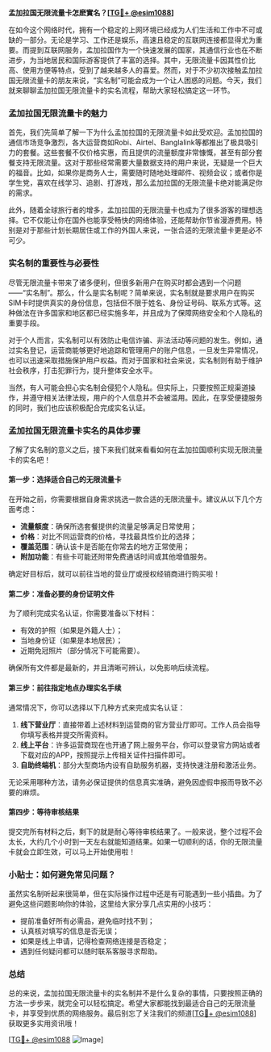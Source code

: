 **孟加拉国无限流量卡怎麽實名？[[TG💪+ @esim1088](https://t.me/s/esim1088)]**

在如今这个网络时代，拥有一个稳定的上网环境已经成为人们生活和工作中不可或缺的一部分。无论是学习、工作还是娱乐，高速且稳定的互联网连接都显得尤为重要。而提到互联网服务，孟加拉国作为一个快速发展的国家，其通信行业也在不断进步，为当地居民和国际游客提供了丰富的选择。其中，无限流量卡因其性价比高、使用方便等特点，受到了越来越多人的喜爱。然而，对于不少初次接触孟加拉国无限流量卡的朋友来说，“实名制”可能会成为一个让人困惑的问题。今天，我们就来聊聊孟加拉国无限流量卡的实名流程，帮助大家轻松搞定这一环节。

### 孟加拉国无限流量卡的魅力

首先，我们先简单了解一下为什么孟加拉国的无限流量卡如此受欢迎。孟加拉国的通信市场竞争激烈，各大运营商如Robi、Airtel、Banglalink等都推出了极具吸引力的套餐。这些套餐不仅价格实惠，而且提供的流量额度非常慷慨，甚至有部分套餐支持无限流量。这对于那些经常需要大量数据支持的用户来说，无疑是一个巨大的福音。比如，如果你是商务人士，需要随时随地处理邮件、视频会议；或者你是学生党，喜欢在线学习、追剧、打游戏，那么孟加拉国的无限流量卡绝对能满足你的需求。

此外，随着全球旅行者的增多，孟加拉国的无限流量卡也成为了很多游客的理想选择。它不仅能让你在国外也能享受畅快的网络体验，还能帮助你节省漫游费用。特别是对于那些计划长期居住或工作的外国人来说，一张合适的无限流量卡更是必不可少。

### 实名制的重要性与必要性

尽管无限流量卡带来了诸多便利，但很多新用户在购买时都会遇到一个问题——“实名制”。那么，什么是实名制呢？简单来说，实名制就是要求用户在购买SIM卡时提供真实的身份信息，包括但不限于姓名、身份证号码、联系方式等。这种做法在许多国家和地区都已经实施多年，并且成为了保障网络安全和个人隐私的重要手段。

对于个人而言，实名制可以有效防止电信诈骗、非法活动等问题的发生。例如，通过实名登记，运营商能够更好地追踪和管理用户的账户信息，一旦发生异常情况，也可以迅速采取措施保护用户权益。而对于国家和社会来说，实名制则有助于维护社会秩序，打击犯罪行为，提升整体安全水平。

当然，有人可能会担心实名制会侵犯个人隐私。但实际上，只要按照正规渠道操作，并遵守相关法律法规，用户的个人信息并不会被滥用。因此，在享受便捷服务的同时，我们也应该积极配合完成实名认证。

### 孟加拉国无限流量卡实名的具体步骤

了解了实名制的意义之后，接下来我们就来看看如何在孟加拉国顺利实现无限流量卡的实名吧！

#### 第一步：选择适合自己的无限流量卡

在开始之前，你需要根据自身需求挑选一款合适的无限流量卡。建议从以下几个方面考虑：

- **流量额度**：确保所选套餐提供的流量足够满足日常使用；
- **价格**：对比不同运营商的价格，寻找最具性价比的选择；
- **覆盖范围**：确认该卡是否能在你常去的地方正常使用；
- **附加功能**：有些卡可能还附带免费通话时间或其他增值服务。

确定好目标后，就可以前往当地的营业厅或授权经销商进行购买啦！

#### 第二步：准备必要的身份证明文件

为了顺利完成实名认证，你需要准备以下材料：

- 有效的护照（如果是外籍人士）；
- 当地身份证（如果是本地居民）；
- 近期免冠照片（部分情况下可能需要）。

确保所有文件都是最新的，并且清晰可辨认，以免影响后续流程。

#### 第三步：前往指定地点办理实名手续

通常情况下，你可以选择以下几种方式来完成实名认证：

1. **线下营业厅**：直接带着上述材料到运营商的官方营业厅即可。工作人员会指导你填写表格并提交所需资料。
2. **线上平台**：许多运营商现在也开通了网上服务平台，你可以登录官方网站或者下载对应的APP，按照提示上传相关证件扫描件即可。
3. **自助终端机**：部分大型商场内设有自助服务机器，支持快速注册和激活业务。

无论采用哪种方法，请务必保证提供的信息真实准确，避免因虚假申报而导致不必要的麻烦。

#### 第四步：等待审核结果

提交完所有材料之后，剩下的就是耐心等待审核结果了。一般来说，整个过程不会太长，大约几个小时到一天左右就能知道结果。如果一切顺利的话，你的无限流量卡就会立即生效，可以马上开始使用啦！

### 小贴士：如何避免常见问题？

虽然实名制听起来很简单，但在实际操作过程中还是有可能遇到一些小插曲。为了避免这些问题影响你的体验，这里给大家分享几点实用的小技巧：

- 提前准备好所有必需品，避免临时找不到；
- 认真核对填写的信息是否无误；
- 如果是线上申请，记得检查网络连接是否稳定；
- 遇到任何疑问都可以随时联系客服寻求帮助。

### 总结

总的来说，孟加拉国无限流量卡的实名制并不是什么复杂的事情，只要按照正确的方法一步步来，就完全可以轻松搞定。希望大家都能找到最适合自己的无限流量卡，并享受到优质的网络服务。最后别忘了关注我们的频道[[TG💪+ @esim1088](https://t.me/s/esim1088)]获取更多实用资讯哦！

[[TG💪+ @esim1088](https://t.me/s/esim1088) ![Image](https://i.postimg.cc/4NQfJmqS/Snipaste-2025-05-13-00-14-12.png)]